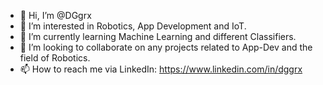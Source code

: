 - 👋 Hi, I’m @DGgrx
- 👀 I’m interested in Robotics, App Development and IoT.
- 🌱 I’m currently learning Machine Learning and different Classifiers.
- 💞️ I’m looking to collaborate on any projects related to App-Dev and the field of Robotics.
- 📫 How to reach me via LinkedIn: https://www.linkedin.com/in/dggrx

<!---
DGgrx/DGgrx is a ✨ special ✨ repository because its `README.md` (this file) appears on your GitHub profile.
You can click the Preview link to take a look at your changes.
--->
